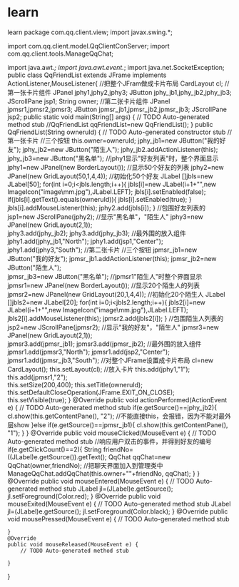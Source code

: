 # learn
learn
package com.qq.client.view;
import javax.swing.*;

import com.qq.client.model.QqClientConServer;
import com.qq.client.tools.ManageQqChat;

import java.awt.*;
import java.awt.event.*;
import java.net.SocketException;
public class QqFriendList extends JFrame implements ActionListener,MouseListener{
	//把整个JFram做成卡片布局
	CardLayout cl;
	//第一张卡片组件
	JPanel jphy1,jphy2,jphy3;
	JButton jphy_jb1,jphy_jb2,jphy_jb3;
	JScrollPane jsp1;
	String owner;
	//第二张卡片组件
	JPanel jpmsr1,jpmsr2,jpmsr3;
	JButton jpmsr_jb1,jpmsr_jb2,jpmsr_jb3;
	JScrollPane jsp2;
	public static void main(String[] args) {
		// TODO Auto-generated method stub
		//QqFriendList qqFriendList=new QqFriendList();
	}
	public QqFriendList(String owneruId) {
		// TODO Auto-generated constructor stub
		//第一张卡片 
		//三个按钮
		this.owner=owneruId;
		jphy_jb1=new JButton("我的好友");
		jphy_jb2=new JButton("陌生人");
		jphy_jb2.addActionListener(this);
		jphy_jb3=new JButton("黑名单");
		//jphy1显示"好友列表"时，整个界面显示
		jphy1=new JPanel(new BorderLayout());
		//显示50个好友的列表
		jphy2=new JPanel(new GridLayout(50,1,4,4));
		//初始化50个好友
		JLabel []jbls=new JLabel[50];
		for(int i=0;i<jbls.length;i++){
			jbls[i]=new JLabel(i+1+"",new ImageIcon("image\\mm.jpg"),JLabel.LEFT);
			jbls[i].setEnabled(false);
			if(jbls[i].getText().equals(owneruId)){
				jbls[i].setEnabled(true);
			}
			jbls[i].addMouseListener(this);
			jphy2.add(jbls[i]);
		}
		//包围好友列表的
		jsp1=new JScrollPane(jphy2);
		//显示"黑名单"，"陌生人"
		jphy3=new JPanel(new GridLayout(2,1));				
		jphy3.add(jphy_jb2);
		jphy3.add(jphy_jb3);
		//最外围的放入组件
		jphy1.add(jphy_jb1,"North");
		jphy1.add(jsp1,"Center");
		jphy1.add(jphy3,"South");
		//第二张卡片
		//三个按钮
		jpmsr_jb1=new JButton("我的好友");
		jpmsr_jb1.addActionListener(this);
		jpmsr_jb2=new JButton("陌生人");		
		jpmsr_jb3=new JButton("黑名单");
		//jpmsr1"陌生人"时整个界面显示
		jpmsr1=new JPanel(new BorderLayout());
		//显示20个陌生人的列表
		jpmsr2=new JPanel(new GridLayout(20,1,4,4));
		//初始化20个陌生人
		JLabel []jbls2=new JLabel[20];
		for(int i=0;i<jbls2.length;i++){
			jbls2[i]=new JLabel(i+1+"",new ImageIcon("image\\mm.jpg"),JLabel.LEFT);
			jbls2[i].addMouseListener(this);
			jpmsr2.add(jbls2[i]);
		}
		//包围陌生人列表的
		jsp2=new JScrollPane(jpmsr2);
		//显示"我的好友"，"陌生人"
		jpmsr3=new JPanel(new GridLayout(2,1));				
		jpmsr3.add(jpmsr_jb1);
		jpmsr3.add(jpmsr_jb2);
		//最外围的放入组件
		jpmsr1.add(jpmsr3,"North");
		jpmsr1.add(jsp2,"Center");
		jpmsr1.add(jpmsr_jb3,"South");
		//对整个JFrame设置成卡片布局
		cl=new CardLayout();
		this.setLayout(cl);
		//放入卡片
		this.add(jphy1,"1");
		this.add(jpmsr1,"2");	
		this.setSize(200,400);
		this.setTitle(owneruId);
		this.setDefaultCloseOperation(JFrame.EXIT_ON_CLOSE);
		this.setVisible(true);
	}
	@Override
	public void actionPerformed(ActionEvent e) {
		// TODO Auto-generated method stub
		if(e.getSource()==jphy_jb2){
			cl.show(this.getContentPane(), "2");
			//不能直接this，会报错，因为不能对最外层show
		}else if(e.getSource()==jpmsr_jb1){
			cl.show(this.getContentPane(), "1");
		}
	}
	@Override
	public void mouseClicked(MouseEvent e) {
		// TODO Auto-generated method stub
		//响应用户双击的事件，并得到好友的编号
		if(e.getClickCount()==2){
			String friendNo=((JLabel)e.getSource()).getText();
			QqChat qqChat=new QqChat(owner,friendNo);
			//把聊天界面加入到管理类中
			ManageQqChat.addQqChat(this.owner+""+friendNo, qqChat);
		}
	}
	@Override
	public void mouseEntered(MouseEvent e) {
		// TODO Auto-generated method stub
		JLabel jl=(JLabel)e.getSource();
		jl.setForeground(Color.red);
	}
	@Override
	public void mouseExited(MouseEvent e) {
		// TODO Auto-generated method stub
		JLabel jl=(JLabel)e.getSource();
		jl.setForeground(Color.black);
	}
	@Override
	public void mousePressed(MouseEvent e) {
		// TODO Auto-generated method stub
		
	}
	@Override
	public void mouseReleased(MouseEvent e) {
		// TODO Auto-generated method stub
		
	}
}
